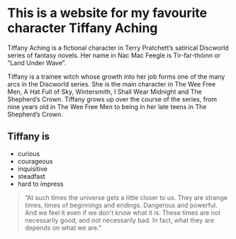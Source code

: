 # This is a website for my favourite character Tiffany Aching 

Tiffany Aching is a fictional character in Terry Pratchett’s satirical Discworld series of fantasy novels. 
Her name in Nac Mac Feegle is Tir-far-thóinn or “Land Under Wave”.

Tiffany is a trainee witch whose growth into her job forms one of the many arcs in the Discworld series. 
She is the main character in The Wee Free Men, A Hat Full of Sky, Wintersmith, I Shall Wear Midnight and 
The Shepherd’s Crown. Tiffany grows up over the course of the series, from nine years old in The Wee Free Men 
to being in her late teens in The Shepherd’s Crown.

## Tiffany is

* curious
* courageous
* inquisitive
* steadfast
* hard to impress

> “At such times the universe gets a little closer to us. 
> They are strange times, times of beginnings and endings. 
> Dangerous and powerful. And we feel it even if we don't know what it is. 
> These times are not necessarily good, and not necessarily bad. 
> In fact, what they are depends on what we are.” 